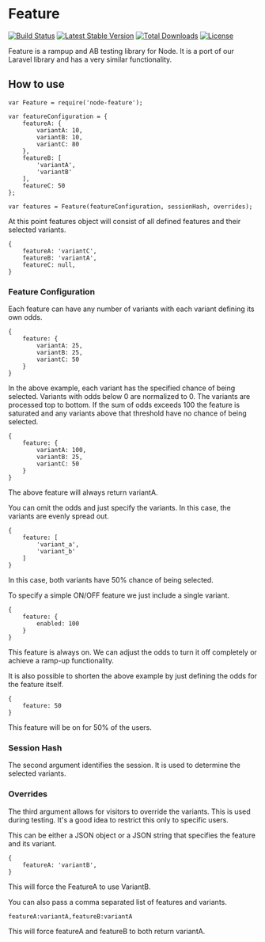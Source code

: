 # Feature

[![Build Status](https://travis-ci.org/MattStypa/node-feature.svg?branch=master)](https://travis-ci.org/MattStypa/node-feature)
[![Latest Stable Version](https://img.shields.io/npm/v/node-feature.svg)](https://www.npmjs.com/package/node-feature)
[![Total Downloads](https://img.shields.io/npm/dt/node-feature.svg)](https://www.npmjs.com/package/node-feature)
[![License](https://img.shields.io/npm/l/node-feature.svg)](https://www.npmjs.com/package/node-feature)

Feature is a rampup and AB testing library for Node. It is a port of our Laravel library and has a very similar functionality.

## How to use

```
var Feature = require('node-feature');

var featureConfiguration = {
    featureA: {
        variantA: 10,
        variantB: 10,
        variantC: 80
    },
    featureB: [
        'variantA',
        'variantB'
    ],
    featureC: 50
};

var features = Feature(featureConfiguration, sessionHash, overrides);
```

At this point features object will consist of all defined features and their selected variants.

```
{
    featureA: 'variantC',
    featureB: 'variantA',
    featureC: null,
}
```

### Feature Configuration

Each feature can have any number of variants with each variant defining its own odds.

```
{
    feature: {
        variantA: 25,
        variantB: 25,
        variantC: 50
    }
}
```

In the above example, each variant has the specified chance of being selected. Variants with odds below 0 are normalized to 0. The variants are processed top to bottom. If the sum of odds exceeds 100 the feature is saturated and any variants above that threshold have no chance of being selected.

```
{
    feature: {
        variantA: 100,
        variantB: 25,
        variantC: 50
    }
}
```

The above feature will always return variantA.

You can omit the odds and just specify the variants. In this case, the variants are evenly spread out.

```
{
    feature: [
        'variant_a',
        'variant_b'
    ]
}
```

In this case, both variants have 50% chance of being selected.

To specify a simple ON/OFF feature we just include a single variant.

```
{
    feature: {
        enabled: 100
    }
}
```

This feature is always on. We can adjust the odds to turn it off completely or achieve a ramp-up functionality.

It is also possible to shorten the above example by just defining the odds for the feature itself.

```
{
    feature: 50
}
```

This feature will be on for 50% of the users.

### Session Hash

The second argument identifies the session. It is used to determine the selected variants.

### Overrides

The third argument allows for visitors to override the variants. This is used during testing. It's a good idea to restrict this only to specific users.

This can be either a JSON object or a JSON string that specifies the feature and its variant.

```
{
    featureA: 'variantB',
}
```

This will force the FeatureA to use VariantB.

You can also pass a comma separated list of features and variants.

```
featureA:variantA,featureB:variantA
```

This will force featureA and featureB to both return variantA.
